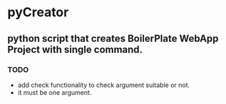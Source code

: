# pyCreator

## python script that creates BoilerPlate WebApp Project with single command.

### TODO

* add check functionality to check argument suitable or not.
* it must be one argument.
